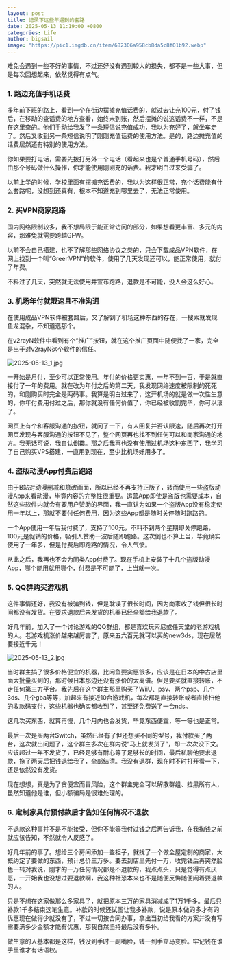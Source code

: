 ```yaml
---
layout: post
title: 记录下这些年遇到的套路
date: 2025-05-13 11:19:00 +0800
categories: Life
author: bigsail
image: "https://pic1.imgdb.cn/item/682306a958cb8da5c8f01b92.webp"
---
```

难免会遇到一些不好的事情，不过还好没有遇到较大的损失，都不是一些大事，但是每次回想起来，依然觉得有点气。

### 1. 路边充值手机话费

多年前下班的路上，看到一个在街边摆摊充值话费的，就过去让充100元，付了钱后，在移动的查话费的地方查看，始终未到账，然后摆摊的说这话费不一样，不是在这里查的。他们手动给我发了一条短信说充值成功，我以为充好了，就坐车走了。然后又收到另一条短信说明了刚刚充值话费的使用方法。是的，路边摊充值的话费居然还有特别的使用方法。

你如果要打电话，需要先拨打另外一个电话（看起来也是个普通手机号码），然后由那个号码做什么操作，你才能使用刚刚充的话费。我才明白过来受骗了。

以前上学的时候，学校里面有摆摊充话费的，我以为这样很正常，充个话费能有什么套路呢，没想到还真有，根本不知道充到哪里去了，无法正常使用。

### 2. 买VPN商家跑路

国内网络限制较多，我不想局限于能正常访问的部分，如果想看更丰富、多元的内容，那难免就需要跨越GFW。

以前不会自己搭建，也不了解那些网络协议之类的，只会下载成品VPN软件，在网上找到一个叫“GreenVPN”的软件，使用了几天发现还可以，能正常使用，就付了年费。

不料过了几天，突然就无法使用并宣布跑路，退款是不可能，没人会这么好心。

### 3. 机场年付就限速且不准沟通

在使用成品VPN软件被套路后，又了解到了机场这种东西的存在，一搜索就发现鱼龙混杂，不知道选那个。

在v2rayN软件中看到有个“推广”按钮，就在这个推广页面中随便找了一家，完全是出于对v2rayN这个软件的信任。

![2025-05-13_1.jpg](https://img.warn.im/v2/PwN9PHr.jpeg)

一开始是月付，至少可以正常使用。年付的价格更实惠，一年不到一百，于是就直接付了一年的费用。就在改为年付之后的第二天，我发现网络速度被限制的死死的，和刚购买时完全是两码事。我算是明白过来了，这开机场的就是做一次性生意的，你年付费用付过之后，那你就没有任何价值了，你已经被收割完毕，你可以滚了。

网页上有个和客服沟通的按钮，就问了一下，有人回复并否认限速，随后再次打开网页发现与客服沟通的按钮不见了，整个网页再也找不到任何可以和商家沟通的地方。我无话可说，我自认倒霉。那之后我再也没有使用过机场这种东西了，我学习了自己购买VPS搭建，一直用到现在，至少比机场好用多了。

### 4. 盗版动漫App付费后跑路

由于B站对动漫删减和篡改画面，所以已经不再支持正版了，转而使用一些盗版动漫App来看动漫，毕竟内容的完整性很重要。运营App即使是盗版也需要成本，自然这些软件内就会有要用户赞助的界面，我一直认为如果一个盗版App没有稳定使用一年以上，那就不要付任何费用，因为这些App都是随时关停随时跑路的。

一个App使用一年后我付费了，支持了100元，不料不到两个星期即关停跑路，100元是促销的价格，吸引人赞助一波后随即跑路。这次倒也不算上当，毕竟确实使用了一年多，但是付费后即跑路的情况，令人气愤。

从此之后，我再也不会为同类App付费了。现在手机上安装了十几个盗版动漫App，哪个能用就用哪个，付费是不可能了，上当就一次。

### 5. QQ群购买游戏机

这件事情还好，我没有被骗到钱，但是耽误了很长时间，因为商家收了钱但很长时间都没有发货。在要求退款后未发货的机器已经全额给我退款了。

好几年前，加入了一个讨论游戏的QQ群组，都是喜欢玩索尼或任天堂的老游戏机的人。老游戏机涨价越来越厉害了，原来五六百元就可以买的new3ds，现在居然要接近千元！

![2025-05-13_2.jpg](https://img.warn.im/v2/rQh3m1y.jpeg)

当时群主搞了很多价格便宜的机器，比闲鱼要实惠很多，应该是在日本的中古店里面大批量买到的，那时候日本那边还没有涨价的太离谱。但是要买就直接转账，不走任何第三方平台。我先后在这个群主那里购买了WiiU、psv、两个psp、几个3ds、几个gba等等，加起来有接近10台游戏机，每次都是直接转账或者直接扫他的收款码支付，这些机器也确实都收到了，甚至还免费送了一台nds。

这几次买东西，就算再慢，几个月内也会发货，毕竟东西便宜，等一等也是正常。

最后一次是买两台Switch，虽然已经有了但还想买不同的型号，我付款买了两台，这次就出问题了，这个群主多次在群内说“马上就发货了”，却一次次没下文。应该超过一年不发货了，已经足够有耐心等了足够长的时间，最后私聊他要求退款，拖了两天后把钱退给我了，全部结清。我没有退群，现在时不时打开看一下，还是依然没有发货。

现在想想，真是为了贪便宜而冒风险，这个群主完全可以解散群组、拉黑所有人，虽然知道他是谁，但小额骗局是很难处理的。

### 6. 定制家具付预付款后才告知任何情况不退款

不退款这种事并不是不能接受，但你不能等我付过钱之后再告诉我，在我掏钱之前就应该告知，不然就令人反感了。

好几年前的事了。想给三个房间添加一些柜子，就找了一个做全屋定制的商家，大概约定了要做的东西，预计总价三万多。要去到店里先付一万，收完钱后再突然脸色一转对我说，刚才的一万任何情况都是不退款的，我点点头，只是觉得有点厌恶，一开始我也没想过要退款啊，我这种社恐本来也不是随便反悔随便闹着要退款的人。

只是不想在这家做那么多家具了，就把原本三万的家具消减成了1万1千多。最后只补款1千多结束这笔生意。补款的时候还试图让我多补款，说是原本做的多才有的优惠现在做得少就没有了，不过一切按合同办事，拿出当初给我看的方案并没有写需要满多少金额才能有优惠，那我自然坚持最后没有多补。

做生意的人基本都是这样，钱没到手时一副嘴脸，钱一到手立马变脸。牢记钱在谁手里谁才有话语权。
